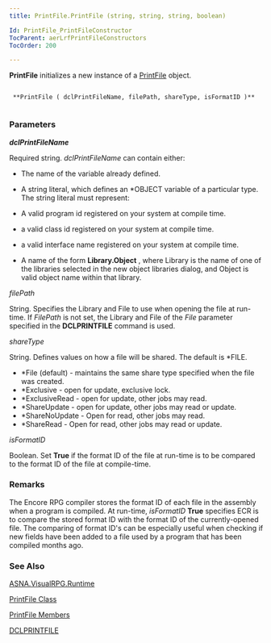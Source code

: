 ```yaml
---
title: PrintFile.PrintFile (string, string, string, boolean)

Id: PrintFile_PrintFileConstructor
TocParent: aerLrfPrintFileConstructors
TocOrder: 200

---
```


**PrintFile** initializes a new instance of a [PrintFile](aerLrfPrintFileClass.html) object. 

```

 **PrintFile ( dclPrintFileName, filePath, shareType, isFormatID )** 
        
```

### Parameters

***dclPrintFileName*** 

Required string. *dclPrintFileName* can contain either:

- The name of the variable already defined.
- A string literal, which defines an *OBJECT variable of a particular type. The string literal must represent:
- A valid program id registered on your system at compile time.
- a valid class id registered on your system at compile time.
- a valid interface name registered on your system at compile time.

- A name of the form **Library.Object** , where Library is the name of one of the libraries selected in the new object libraries dialog, and Object is valid object name within that library.


*filePath* 

String. Specifies the Library and File to use when opening the file at
                run-time. If *FilePath*  is not set, the Library and File of
                the *File*  parameter specified in the **DCLPRINTFILE**  command
                is used.


*shareType* 

String. Defines values on how a file will be shared. The default is *FILE.

- *File (default) - maintains the same share type specified when the file was created.
- *Exclusive - open for update, exclusive lock.
- *ExclusiveRead - open for update, other jobs may read.
- *ShareUpdate - open for update, other jobs may read or update.
- *ShareNoUpdate - Open for read, other jobs may read.
- *ShareRead - Open for read, other jobs may read or update.


*isFormatID* 

Boolean. Set **True**  if the format ID of the file at
                run-time is to be compared to the format ID of the file at compile-time.


### Remarks
The Encore RPG compiler stores the format ID of each file in the assembly when a program is compiled. At run-time, *isFormatID* **True** specifies ECR is to compare the stored format ID with the format ID of the currently-opened file. The comparing of format ID's can be especially useful when checking if new fields have been added to a file used by a program that has been compiled months ago. 

### See Also
[ASNA.VisualRPG.Runtime](aerLrfRuntimeNamespace.html)

[PrintFile Class](aerLrfPrintFileClass.html)

[PrintFile Members](aerLrfPrintFileMembers.html)

[DCLPRINTFILE](DCLPRINTFILE.html) 
